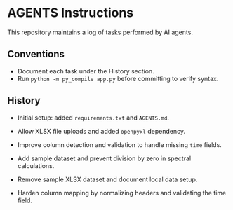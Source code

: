 # AGENTS Instructions

This repository maintains a log of tasks performed by AI agents.

## Conventions
- Document each task under the History section.
- Run `python -m py_compile app.py` before committing to verify syntax.

## History
- Initial setup: added `requirements.txt` and `AGENTS.md`.
- Allow XLSX file uploads and added `openpyxl` dependency.

- Improve column detection and validation to handle missing `time` fields.
- Add sample dataset and prevent division by zero in spectral calculations.
- Remove sample XLSX dataset and document local data setup.
- Harden column mapping by normalizing headers and validating the time field.

